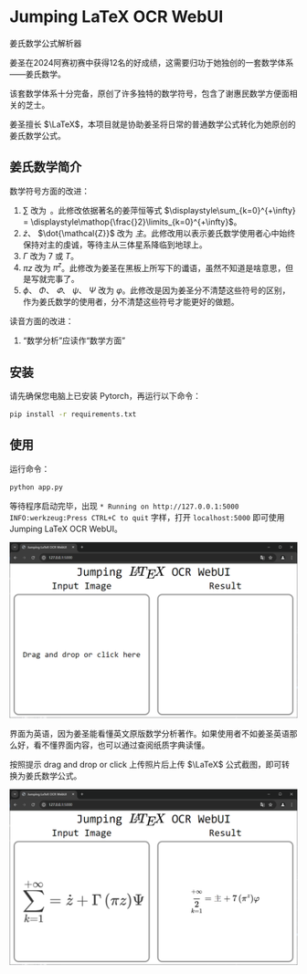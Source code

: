# Jumping LaTeX OCR WebUI

姜氏数学公式解析器

姜圣在2024阿赛初赛中获得12名的好成绩，这需要归功于她独创的一套数学体系——姜氏数学。

该套数学体系十分完备，原创了许多独特的数学符号，包含了谢惠民数学方便面相关的芝士。

姜圣擅长 $\LaTeX$，本项目就是协助姜圣将日常的普通数学公式转化为她原创的姜氏数学公式。

## 姜氏数学简介

数学符号方面的改进：

1. $\sum$ 改为 $\mathop{\frac{}2}$。此修改依据著名的姜萍恒等式 $\displaystyle\sum_{k=0}^{+\infty} = \displaystyle\mathop{\frac{}2}\limits_{k=0}^{+\infty}$。
2. $\dot z$、 $\dot{\mathcal{Z}}$ 改为 $主$。此修改用以表示姜氏数学使用者心中始终保持对主的虔诚，等待主从三体星系降临到地球上。
3. $\Gamma$ 改为 $7$ 或 $T$。
4. $\pi z$ 改为 $\pi^z$。此修改为姜圣在黑板上所写下的谶语，虽然不知道是啥意思，但是写就完事了。
5. $\phi$、 $\Phi$、 $\varPhi$、 $\psi$、 $\Psi$ 改为 $\varphi$。此修改是因为姜圣分不清楚这些符号的区别，作为姜氏数学的使用者，分不清楚这些符号才能更好的做题。


读音方面的改进：

1. “数学分析”应读作“数学方面”


## 安装

请先确保您电脑上已安装 Pytorch，再运行以下命令：

```bash
pip install -r requirements.txt
```

## 使用

运行命令：

```bash
python app.py
```

等待程序启动完毕，出现 `* Running on http://127.0.0.1:5000 INFO:werkzeug:Press CTRL+C to quit` 字样，打开 `localhost:5000` 即可使用 Jumping LaTeX OCR WebUI。

![](./assets/interface.png)

界面为英语，因为姜圣能看懂英文原版数学分析著作。如果使用者不如姜圣英语那么好，看不懂界面内容，也可以通过查阅纸质字典读懂。


按照提示 drag and drop or click 上传照片后上传 $\LaTeX$ 公式截图，即可转换为姜氏数学公式。

![](./assets/example1.png)